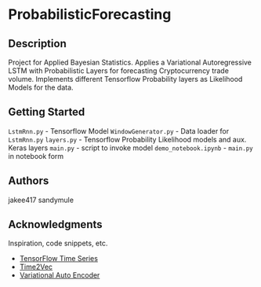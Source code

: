 # ProbabilisticForecasting
## Description
Project for Applied Bayesian Statistics. Applies a Variational Autoregressive LSTM with Probabilistic Layers for forecasting Cryptocurrency trade volume. Implements different Tensorflow Probability layers as Likelihood Models for the data.

## Getting Started
`LstmRnn.py` - Tensorflow Model 
`WindowGenerator.py` - Data loader for `LstmRnn.py`
`layers.py` - Tensorflow Probability Likelihood models and aux. Keras layers
`main.py` - script to invoke model
`demo_notebook.ipynb` - `main.py` in notebook form

## Authors
jakee417
sandymule

## Acknowledgments

Inspiration, code snippets, etc.
* [TensorFlow Time Series](https://www.tensorflow.org/tutorials/structured_data/time_series)
* [Time2Vec](https://github.com/francois-meyer/time2vec)
* [Variational Auto Encoder](https://keras.io/examples/generative/vae/)
